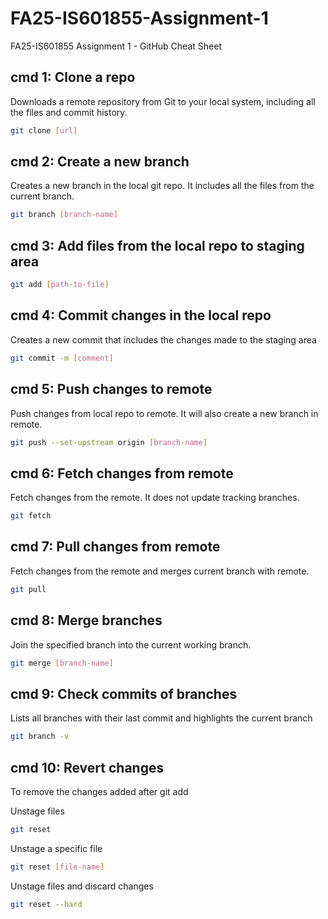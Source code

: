 # FA25-IS601855-Assignment-1
FA25-IS601855 Assignment 1 - GitHub Cheat Sheet

## cmd 1: Clone a repo

Downloads a remote repository from Git to your local system, including all the files and commit history.

```bash
git clone [url]
```

## cmd 2: Create a new branch

Creates a new branch in the local git repo. It includes all the files from the current branch.

```bash
git branch [branch-name]
```

## cmd 3: Add files from the local repo to staging area

```bash
git add [path-to-file]
```

## cmd 4: Commit changes in the local repo

Creates a new commit that includes the changes made to the staging area

```bash
git commit -m [comment]
```

## cmd 5: Push changes to remote

Push changes from local repo to remote. It will also create a new branch in remote.

```bash
git push --set-upstream origin [branch-name]
```

## cmd 6: Fetch changes from remote

Fetch changes from the remote. It does not update tracking branches.

```bash
git fetch
```

## cmd 7: Pull changes from remote

Fetch changes from the remote and merges current branch with remote.

```bash
git pull
```

## cmd 8: Merge branches

Join the specified branch into the current working branch.

```bash
git merge [branch-name]
```

## cmd 9: Check commits of branches

Lists all branches with their last commit and highlights the current branch

```bash
git branch -v
```

## cmd 10: Revert changes

To remove the changes added after git add

Unstage files
```bash
git reset
```
Unstage a specific file
```bash
git reset [file-name]
```

Unstage files and discard changes
```bash
git reset --hard
```

